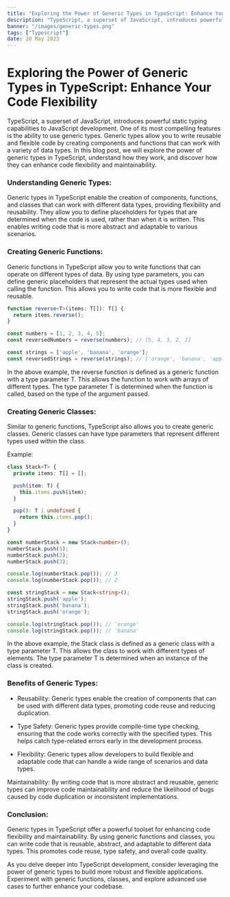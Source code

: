 ```yaml
---
title: "Exploring the Power of Generic Types in TypeScript: Enhance Your Code Flexibility"
description: "TypeScript, a superset of JavaScript, introduces powerful static typing capabilities to JavaScript development."
banner: "/images/generic-types.png"
tags: ["Typescript"]
date: 20 May 2023
---
```


# Exploring the Power of Generic Types in TypeScript: Enhance Your Code Flexibility

TypeScript, a superset of JavaScript, introduces powerful static typing capabilities to JavaScript development. One of its most compelling features is the ability to use generic types. Generic types allow you to write reusable and flexible code by creating components and functions that can work with a variety of data types. In this blog post, we will explore the power of generic types in TypeScript, understand how they work, and discover how they can enhance code flexibility and maintainability.

### Understanding Generic Types:
Generic types in TypeScript enable the creation of components, functions, and classes that can work with different data types, providing flexibility and reusability. They allow you to define placeholders for types that are determined when the code is used, rather than when it is written. This enables writing code that is more abstract and adaptable to various scenarios.

### Creating Generic Functions:
Generic functions in TypeScript allow you to write functions that can operate on different types of data. By using type parameters, you can define generic placeholders that represent the actual types used when calling the function. This allows you to write code that is more flexible and reusable.

```ts
function reverse<T>(items: T[]): T[] {
  return items.reverse();
}

const numbers = [1, 2, 3, 4, 5];
const reversedNumbers = reverse(numbers); // [5, 4, 3, 2, 1]

const strings = ['apple', 'banana', 'orange'];
const reversedStrings = reverse(strings); // ['orange', 'banana', 'apple']
```

In the above example, the reverse function is defined as a generic function with a type parameter T. This allows the function to work with arrays of different types. The type parameter T is determined when the function is called, based on the type of the argument passed.

### Creating Generic Classes:
Similar to generic functions, TypeScript also allows you to create generic classes. Generic classes can have type parameters that represent different types used within the class.

Example:

```ts
class Stack<T> {
  private items: T[] = [];

  push(item: T) {
    this.items.push(item);
  }

  pop(): T | undefined {
    return this.items.pop();
  }
}

const numberStack = new Stack<number>();
numberStack.push(1);
numberStack.push(2);
numberStack.push(3);

console.log(numberStack.pop()); // 3
console.log(numberStack.pop()); // 2

const stringStack = new Stack<string>();
stringStack.push('apple');
stringStack.push('banana');
stringStack.push('orange');

console.log(stringStack.pop()); // 'orange'
console.log(stringStack.pop()); // 'banana'
```

In the above example, the Stack class is defined as a generic class with a type parameter T. This allows the class to work with different types of elements. The type parameter T is determined when an instance of the class is created.

### Benefits of Generic Types:

- Reusability: Generic types enable the creation of components that can be used with different data types, promoting code reuse and reducing duplication.

- Type Safety: Generic types provide compile-time type checking, ensuring that the code works correctly with the specified types. This helps catch type-related errors early in the development process.

- Flexibility: Generic types allow developers to build flexible and adaptable code that can handle a wide range of scenarios and data types.

Maintainability: By writing code that is more abstract and reusable, generic types can improve code maintainability and reduce the likelihood of bugs caused by code duplication or inconsistent implementations.

### Conclusion:
Generic types in TypeScript offer a powerful toolset for enhancing code flexibility and maintainability. By using generic functions and classes, you can write code that is reusable, abstract, and adaptable to different data types. This promotes code reuse, type safety, and overall code quality.

As you delve deeper into TypeScript development, consider leveraging the power of generic types to build more robust and flexible applications. Experiment with generic functions, classes, and explore advanced use cases to further enhance your codebase.